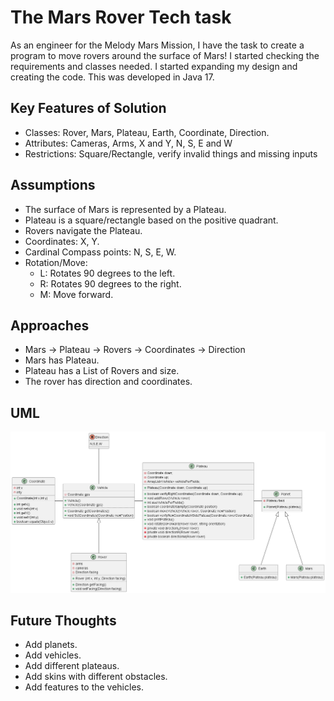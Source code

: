 # The Mars Rover Tech task

As an engineer for the Melody Mars Mission, I have the task to create a program to move rovers around the surface of
Mars! I started checking the requirements and classes needed. I started expanding my design and creating the code. This
was developed in Java 17.

## Key Features of Solution

+ Classes: Rover, Mars, Plateau, Earth, Coordinate, Direction.
+ Attributes: Cameras, Arms, X and Y, N, S, E and W
+ Restrictions: Square/Rectangle, verify invalid things and missing inputs

## Assumptions

+ The surface of Mars is represented by a Plateau.
+ Plateau is a square/rectangle based on the positive quadrant.
+ Rovers navigate the Plateau.
+ Coordinates: X, Y.
+ Cardinal Compass points: N, S, E, W.
+ Rotation/Move:
    + L: Rotates 90 degrees to the left.
    + R: Rotates 90 degrees to the right.
    + M: Move forward.

## Approaches

+ Mars → Plateau → Rovers → Coordinates → Direction
+ Mars has Plateau.
+ Plateau has a List of Rovers and size.
+ The rover has direction and coordinates.

## UML

![This is an image](https://github.com/hvferreira/Java-The-Mars-Rover/blob/master/src/UML/img.png)

## Future Thoughts

+ Add planets.
+ Add vehicles.
+ Add different plateaus.
+ Add skins with different obstacles.
+ Add features to the vehicles.
